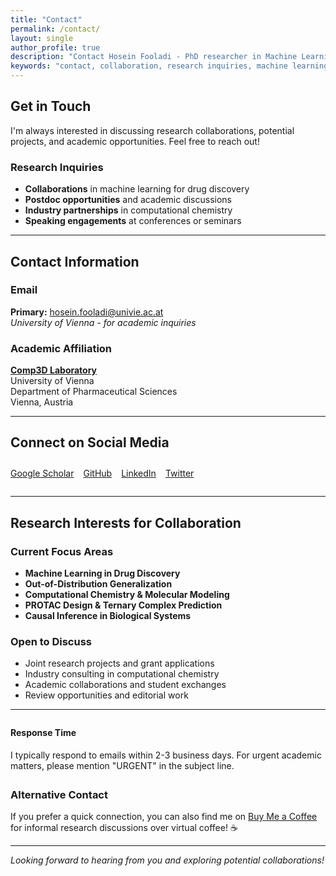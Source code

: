```yaml
---
title: "Contact"
permalink: /contact/
layout: single
author_profile: true
description: "Contact Hosein Fooladi - PhD researcher in Machine Learning and Drug Discovery at University of Vienna"
keywords: "contact, collaboration, research inquiries, machine learning researcher contact"
---
```


## Get in Touch

I'm always interested in discussing research collaborations, potential projects, and academic opportunities. Feel free to reach out!

### Research Inquiries
- **Collaborations** in machine learning for drug discovery
- **Postdoc opportunities** and academic discussions
- **Industry partnerships** in computational chemistry
- **Speaking engagements** at conferences or seminars

---

## Contact Information

### Email
**Primary:** [hosein.fooladi@univie.ac.at](mailto:hosein.fooladi@univie.ac.at)  
*University of Vienna - for academic inquiries*

### Academic Affiliation
**[Comp3D Laboratory](https://comp3d.univie.ac.at/)**  
University of Vienna  
Department of Pharmaceutical Sciences  
Vienna, Austria

---

## Connect on Social Media

<div class="contact-links" style="display: flex; flex-wrap: wrap; gap: 15px; margin: 2em 0;">
  <a href="https://scholar.google.com/citations?user=jLLcHQ8AAAAJ&hl=en" class="btn btn--info" target="_blank">
    <i class="ai ai-google-scholar"></i> Google Scholar
  </a>
  <a href="https://github.com/HFooladi" class="btn btn--dark" target="_blank">
    <i class="fab fa-github"></i> GitHub
  </a>
  <a href="https://www.linkedin.com/in/hoseinfooladi" class="btn btn--primary" target="_blank">
    <i class="fab fa-linkedin"></i> LinkedIn
  </a>
  <a href="https://twitter.com/HoseinFooladi7" class="btn btn--info" target="_blank">
    <i class="fab fa-twitter"></i> Twitter
  </a>
</div>

---

## Research Interests for Collaboration

### Current Focus Areas
- **Machine Learning in Drug Discovery**
- **Out-of-Distribution Generalization**
- **Computational Chemistry & Molecular Modeling**
- **PROTAC Design & Ternary Complex Prediction**
- **Causal Inference in Biological Systems**

### Open to Discuss
- Joint research projects and grant applications
- Industry consulting in computational chemistry
- Academic collaborations and student exchanges
- Review opportunities and editorial work

---

<div class="notice--info" style="margin: 2em 0;">
  <h4 style="margin-top: 0;"><i class="fas fa-clock"></i> Response Time</h4>
  <p>I typically respond to emails within 2-3 business days. For urgent academic matters, please mention "URGENT" in the subject line.</p>
</div>

### Alternative Contact
If you prefer a quick connection, you can also find me on [Buy Me a Coffee](https://www.buymeacoffee.com/hfooladi) for informal research discussions over virtual coffee! ☕

---

*Looking forward to hearing from you and exploring potential collaborations!*